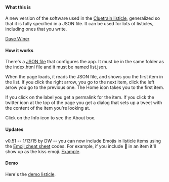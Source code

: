 #### What this is

A new version of the software used in the <a href="http://listicle.io/cluetrain/">Cluetrain listicle</a>, generalized so that it is fully specified in a JSON file. It can be used for lots of listicles, including ones that you write. 

<a href="http://scripting.com/2015/01/13/listicleOListicle.html">Dave Winer</a>

#### How it works

There's a <a href="https://github.com/scripting/listicle/blob/master/list.json">JSON file</a> that configures the app. It must be in the same folder as the index.html file and it must be named list.json.

When the page loads, it reads the JSON file, and shows you the first item in the list. If you click the right arrow, you go to the next item, click the left arrow you go to the previous one. The Home icon takes you to the first item. 

If you click on the label you get a permalink for the item. If you click the twitter icon at the top of the page you get a dialog that sets up a tweet with the content of the item you're looking at. 

Click on the Info icon to see the About box.

#### Updates

v0.51 -- 1/13/15 by DW -- you can now include Emojis in listicle items using the <a href="http://www.emoji-cheat-sheet.com/">Emoji cheat sheet</a> codes.  For example, if you include :kiss: in an item it'll show up as the kiss emoji. <a href="http://listicle.io/demo/?clue=10">Example</a>.

#### Demo

Here's the <a href="http://listicle.io/demo/">demo listicle</a>. 

